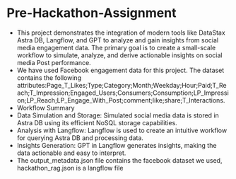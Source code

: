 # Pre-Hackathon-Assignment
- This project demonstrates the integration of modern tools like DataStax Astra DB, Langflow, and GPT to analyze and gain insights from social media engagement data. The primary goal is to create a small-scale workflow to simulate, analyze, and derive actionable insights on social media Post performance.
- We have used Facebook engagement data for this project. The dataset contains the following attributes:Page_T_Likes;Type;Category;Month;Weekday;Hour;Paid;T_Reach;T_Impression;Engaged_Users;Consumers;Consumption;LP_Impression;LP_Reach;LP_Engage_With_Post;comment;like;share;T_Interactions.
- Workflow Summary
- Data Simulation and Storage: Simulated social media data is stored in Astra DB using its efficient NoSQL storage capabilities.
- Analysis with Langflow: Langflow is used to create an intuitive workflow for querying Astra DB and processing data.
- Insights Generation: GPT in Langflow generates insights, making the data actionable and easy to interpret.
- The output_metadata.json file contains the facebook dataset we used, hackathon_rag.json is a langflow file
